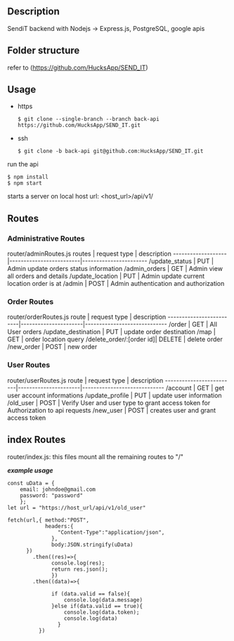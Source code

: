 ## Description
SendiT backend with Nodejs -> Express.js, PostgreSQL, google apis


## Folder structure
refer to (https://github.com/HucksApp/SEND_IT)

## Usage
* https 
  ```
  $ git clone --single-branch --branch back-api https://github.com/HucksApp/SEND_IT.git
  ```
* ssh
  ```
  $ git clone -b back-api git@github.com:HucksApp/SEND_IT.git
  ```
run the api
 ```
 $ npm install
 $ npm start
```
starts a server on local host
url: <host_url>/api/v1/<routes>

## Routes

### Administrative Routes

router/adminRoutes.js
routes             |   request type          |       description
-------------------|-------------------------|-----------------------
/update_status     | PUT                     | Admin update orders status information
/admin_orders      | GET                     | Admin view all orders and details
/update_location   | PUT                     | Admin update current location order is at
/admin             | POST                    | Admin authentication and authorization


### Order Routes

router/orderRoutes.js
route                    |   request type       |    description
-------------------------|----------------------|-----------------------------
/order                   | GET                  | All User orders
/update_destination      | PUT                  | update order destination
/map                     | GET                  | order location query
/delete_order/:[order id]| DELETE               | delete order
/new_order               | POST                 | new order


### User Routes
router/userRoutes.js
route                    |   request type       |    description
-------------------------|----------------------|-----------------------------
/account                 | GET                  | get user account informations
/update_profile          | PUT                  | update user information
/old_user                | POST                 | Verify User and user type to grant access token for Authorization to api requests
/new_user                | POST                 | creates user and grant access token


## index Routes
router/index.js: this files mount all the remaining routes to "/"

***example usage***

```
const uData = {
    email: johndoe@gmail.com
    password: "password"
    };
let url = "https://host_url/api/v1/old_user"

fetch(url,{ method:"POST",
            headers:{
                "Content-Type":"application/json",
              },
              body:JSON.stringify(uData)
      })
        .then((res)=>{
              console.log(res);
              return res.json();
              })
        .then((data)=>{
              
              if (data.valid == false){
                  console.log(data.message)
              }else if(data.valid == true){
                  console.log(data.token);
                  console.log(data)
                }
          })
```

